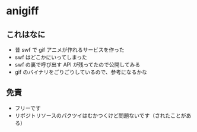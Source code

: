 # anigiff

## これはなに

- 昔 swf で gif アニメが作れるサービスを作った
- swf はどこかにいってしまった
- swf の裏で呼び出す API が残ってたので公開してみる
- gif のバイナリをごりごりしているので、参考になるかな

## 免責

- フリーです
- リポジトリソースのパクツイはむかつくけど問題ないです（されたことがある）
